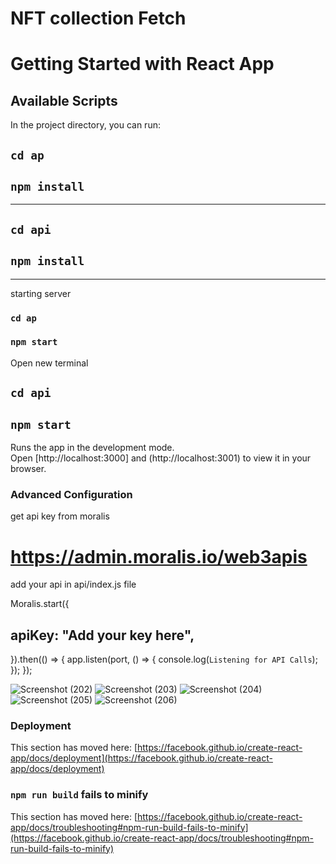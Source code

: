 # NFT collection Fetch

# Getting Started with React App


## Available Scripts

In the project directory, you can run:

## `cd ap`
## `npm install`
----------------------------
## `cd api`
## `npm install`
-----------------------

starting server

### `cd ap`
### `npm start`

Open new terminal

## `cd api`
## `npm start`




Runs the app in the development mode.\
Open [http://localhost:3000] and (http://localhost:3001) to view it in your browser.


### Advanced Configuration

get api key from moralis
# https://admin.moralis.io/web3apis

add your api in 
api/index.js file

Moralis.start({
##  apiKey: "Add your key here",
}).then(() => {
  app.listen(port, () => {
    console.log(`Listening for API Calls`);
  });
});


![Screenshot (202)](https://user-images.githubusercontent.com/50754786/223826866-5bff4c40-3a28-4d32-b52a-333e4af2ff77.png)
![Screenshot (203)](https://user-images.githubusercontent.com/50754786/223826930-63a29bbd-81b7-45a7-b44e-395516c95a2c.png)
![Screenshot (204)](https://user-images.githubusercontent.com/50754786/223826961-8ffc5221-8ece-4bff-947f-afe76114451d.png)
![Screenshot (205)](https://user-images.githubusercontent.com/50754786/223826983-fb9a6617-c322-46ed-a78c-a7793e2b7dee.png)
![Screenshot (206)](https://user-images.githubusercontent.com/50754786/223827010-9d5773ff-7b56-4e76-bb7d-d5dae262e80a.png)


### Deployment

This section has moved here: [https://facebook.github.io/create-react-app/docs/deployment](https://facebook.github.io/create-react-app/docs/deployment)

### `npm run build` fails to minify

This section has moved here: [https://facebook.github.io/create-react-app/docs/troubleshooting#npm-run-build-fails-to-minify](https://facebook.github.io/create-react-app/docs/troubleshooting#npm-run-build-fails-to-minify)

 
